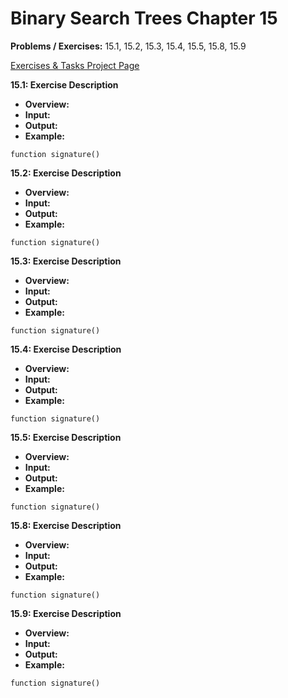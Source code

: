 # Binary Search Trees Chapter 15 #

**Problems / Exercises:** 15.1, 15.2, 15.3, 15.4, 15.5, 15.8, 15.9

[Exercises & Tasks Project Page](https://github.com/JumpinJimmy/Algs-and-DataStructure-Implementations/projects/1)

**15.1: Exercise Description**
*   **Overview:**
*   **Input:**
*   **Output:**
*   **Example:**

`function signature()`


**15.2: Exercise Description**
*   **Overview:**
*   **Input:**
*   **Output:**
*   **Example:**

`function signature()`


**15.3: Exercise Description**
*   **Overview:**
*   **Input:**
*   **Output:**
*   **Example:**

`function signature()`


**15.4: Exercise Description**
*   **Overview:**
*   **Input:**
*   **Output:**
*   **Example:**

`function signature()`


**15.5: Exercise Description**
*   **Overview:**
*   **Input:**
*   **Output:**
*   **Example:**

`function signature()`


**15.8: Exercise Description**
*   **Overview:**
*   **Input:**
*   **Output:**
*   **Example:**

`function signature()`

 **15.9: Exercise Description**
*   **Overview:**
*   **Input:**
*   **Output:**
*   **Example:**

`function signature()`

